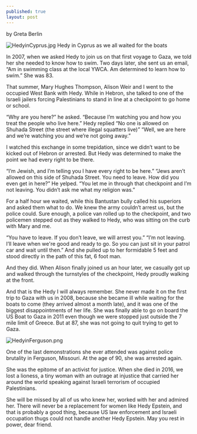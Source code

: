 ```yaml
---
published: true
layout: post
---
```

by Greta Berlin


![HedyinCyprus.jpg]({{site.baseurl}}/images/HedyinCyprus.jpg)
 Hedy in Cyprus as we all waited for the boats


In 2007, when we asked Hedy to join us on that first voyage to Gaza, we told her she needed to know how to swim. Two days later, she sent us an email, “Am in swimming class at the local YWCA. Am determined to learn how to swim.” She was 83. 

That summer, Mary Hughes Thompson, Alison Weir and I went to the occupied West Bank with Hedy. While in Hebron, she talked to one of the Israeli jailers forcing Palestinians to stand in line at a 
checkpoint to go home or school. 

“Why are you here?” he asked.
“Because I’m watching you and how you treat the people who live here.” Hedy replied
“No one is allowed on Shuhada Street (the street where illegal squatters live)”
“Well, we are here and we’re watching you and we’re not going away.”

I watched this exchange in some trepidation, since we didn’t want to be kicked out of Hebron or arrested. But Hedy was determined to make the point we had every right to be there.

“I’m Jewish, and I’m telling you I have every right to be here.” 
“Jews aren’t allowed on this side of Shuhada Street. You need to leave. How did you even get in here?” He yelped.
“You let me in through that checkpoint and I’m not leaving. You didn’t ask me what my religion was.”

For a half hour we waited, while this Bantustan bully called his superiors and asked them what to do. We knew the army couldn’t arrest us, but the police could. Sure enough, a police van rolled up to the checkpoint, and two policemen stepped out as they walked to Hedy, who was sitting on the curb with Mary and me. 

“You have to leave. If you don’t leave, we will arrest you.”
“I’m not leaving. I’ll leave when we're good and ready to go. So you can just sit in your patrol car and wait until then.” And she pulled up to her formidable 5 feet and stood directly in the path of this fat, 6 foot man.

And they did. When Alison finally joined us an hour later, we casually got up and walked through the turnstyles of the checkpoint, Hedy proudly walking at the front.

And that is the Hedy I will always remember. She never made it on the first trip to Gaza with us in 2008, because she became ill while waiting for the boats to come (they arrived almost a month late), and it was one of the biggest disappointments of her life. She was finally able to go on board the US Boat to Gaza in 2011 even though we were stopped just outside the 7 mile limit of Greece. But at 87, she was not going to quit trying to get to Gaza.

![HedyinFerguson.png]({{site.baseurl}}/images/HedyinFerguson.png)

One of the last demonstrations she ever attended was against police brutality in Ferguson, Missouri. At the age of 90, she was arrested again. 

She was the epitome of an activist for justice. When she died in 2016, we lost a lioness, a tiny woman with an outrage at injustice that carried her around the world speaking against Israeli terrorism of  occupied Palestinians. 

She will be missed by all of us who knew her, worked with her and admired her. There will never be a replacement for women like Hedy Epstein, and that is probably a good thing, because US law enforcement and Israeli occupation thugs could not handle another Hedy Epstein. May you rest in power, dear friend. 
